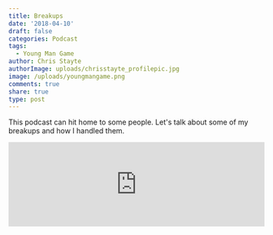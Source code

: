 ```yaml
---
title: Breakups
date: '2018-04-10'
draft: false
categories: Podcast
tags:
  - Young Man Game
author: Chris Stayte
authorImage: uploads/chrisstayte_profilepic.jpg
image: /uploads/youngmangame.png
comments: true
share: true
type: post
---
```

This podcast can hit home to some people. Let's talk about some of my breakups and how I handled them. 



<iframe width="100%" height="166" scrolling="no" frameborder="no" src="https://w.soundcloud.com/player/?url=https%3A//api.soundcloud.com/tracks/427889061&amp;color=ff5500"></iframe>
